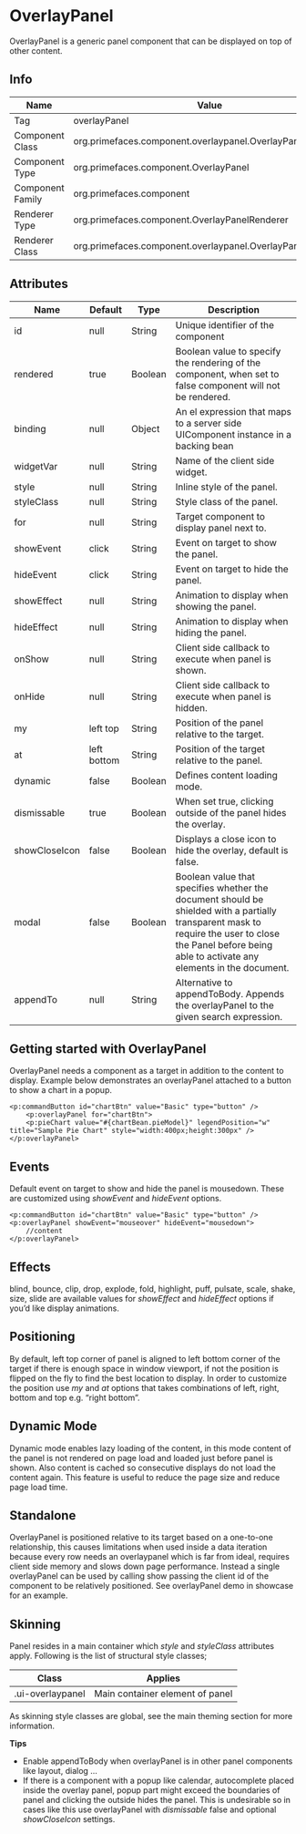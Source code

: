 # OverlayPanel

OverlayPanel is a generic panel component that can be displayed on top of other content.

## Info

| Name | Value |
| - | - |
| Tag | overlayPanel
| Component Class | org.primefaces.component.overlaypanel.OverlayPanelRenderer
| Component Type | org.primefaces.component.OverlayPanel
| Component Family | org.primefaces.component |
| Renderer Type | org.primefaces.component.OverlayPanelRenderer
| Renderer Class | org.primefaces.component.overlaypanel.OverlayPanelRenderer

## Attributes

| Name | Default | Type | Description | 
| --- | --- | --- | --- |
id | null | String | Unique identifier of the component
rendered | true | Boolean | Boolean value to specify the rendering of the component, when set to false component will not be rendered.
binding | null | Object | An el expression that maps to a server side UIComponent instance in a backing bean
widgetVar | null | String | Name of the client side widget.
style | null | String | Inline style of the panel.
styleClass | null | String | Style class of the panel.
for | null | String | Target component to display panel next to.
showEvent | click | String | Event on target to show the panel.
hideEvent | click | String | Event on target to hide the panel.
showEffect | null | String | Animation to display when showing the panel.
hideEffect | null | String | Animation to display when hiding the panel.
onShow | null | String | Client side callback to execute when panel is shown.
onHide | null | String | Client side callback to execute when panel is hidden.
my | left top | String | Position of the panel relative to the target.
at | left bottom | String | Position of the target relative to the panel.
dynamic | false | Boolean | Defines content loading mode.
dismissable | true | Boolean | When set true, clicking outside of the panel hides the overlay.
showCloseIcon | false | Boolean | Displays a close icon to hide the overlay, default is false.
modal | false | Boolean | Boolean value that specifies whether the document should be shielded with a partially transparent mask to require the user to close the Panel before being able to activate any elements in the document.
appendTo | null | String | Alternative to appendToBody. Appends the overlayPanel to the given search expression.

## Getting started with OverlayPanel
OverlayPanel needs a component as a target in addition to the content to display. Example below
demonstrates an overlayPanel attached to a button to show a chart in a popup.

```xhtml
<p:commandButton id="chartBtn" value="Basic" type="button" />
    <p:overlayPanel for="chartBtn">
    <p:pieChart value="#{chartBean.pieModel}" legendPosition="w" title="Sample Pie Chart" style="width:400px;height:300px" />
</p:overlayPanel>
```
## Events
Default event on target to show and hide the panel is mousedown. These are customized using
_showEvent_ and _hideEvent_ options.

```xhtml
<p:commandButton id="chartBtn" value="Basic" type="button" />
<p:overlayPanel showEvent="mouseover" hideEvent="mousedown">
    //content
</p:overlayPanel>
```

## Effects
blind, bounce, clip, drop, explode, fold, highlight, puff, pulsate, scale, shake, size, slide are
available values for _showEffect_ and _hideEffect_ options if you’d like display animations.

## Positioning
By default, left top corner of panel is aligned to left bottom corner of the target if there is enough
space in window viewport, if not the position is flipped on the fly to find the best location to
display. In order to customize the position use _my_ and _at_ options that takes combinations of left,
right, bottom and top e.g. “right bottom”.

## Dynamic Mode
Dynamic mode enables lazy loading of the content, in this mode content of the panel is not rendered
on page load and loaded just before panel is shown. Also content is cached so consecutive displays
do not load the content again. This feature is useful to reduce the page size and reduce page load
time.

## Standalone
OverlayPanel is positioned relative to its target based on a one-to-one relationship, this causes
limitations when used inside a data iteration because every row needs an overlaypanel which is far
from ideal, requires client side memory and slows down page performance. Instead a single
overlayPanel can be used by calling show passing the client id of the component to be relatively
positioned. See overlayPanel demo in showcase for an example.

## Skinning
Panel resides in a main container which _style_ and _styleClass_ attributes apply. Following is the list of
structural style classes;

| Class | Applies | 
| --- | --- | 
.ui-overlaypanel | Main container element of panel

As skinning style classes are global, see the main theming section for more information.

**Tips**

- Enable appendToBody when overlayPanel is in other panel components like layout, dialog ...
- If there is a component with a popup like calendar, autocomplete placed inside the overlay panel,
    popup part might exceed the boundaries of panel and clicking the outside hides the panel. This is
    undesirable so in cases like this use overlayPanel with _dismissable_ false and optional
    _showCloseIcon_ settings.

